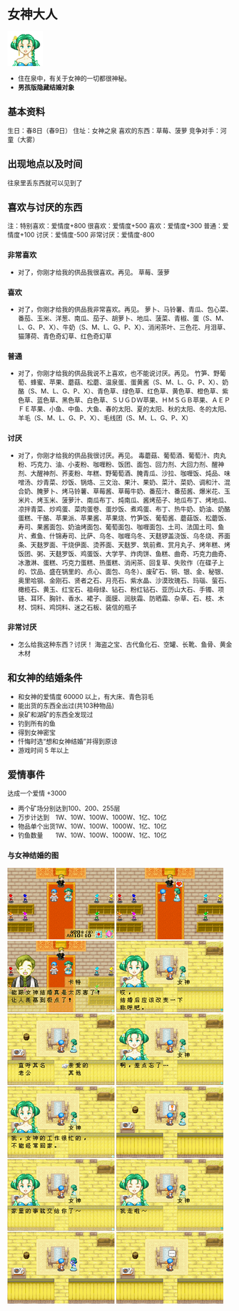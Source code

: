 # 女神大人

![女神.png](女神.png)

- 住在泉中，有关于女神的一切都很神秘。
- **男孩版隐藏结婚对象**

## 基本资料

生日：春8日（春9日）
住址：女神之泉
喜欢的东西：草莓、菠萝
竞争对手：河童（大雾）

## 出现地点以及时间

往泉里丢东西就可以见到了

## 喜欢与讨厌的东西

注：特别喜欢：爱情度+800 很喜欢：爱情度+500 喜欢：爱情度+300 普通：爱情度+100 讨厌：爱情度-500 非常讨厌：爱情度-800

### 非常喜欢

- 对了，你刚才给我的供品我很喜欢。再见。
草莓、菠萝

### 喜欢

- 对了，你刚才给我的供品我非常喜欢。再见。
萝卜、马铃薯、青瓜、包心菜、番茄、玉米、洋葱、南瓜、茄子、胡萝卜、地瓜、菠菜、青椒、蛋（S、M、L、G、P、X）、牛奶（S、M、L、G、P、X）、消闲茶叶、三色花、月泪草、猫薄荷、青色奇幻草、红色奇幻草

### 普通

- 对了，你刚才给我的供品我说不上喜欢，也不能说讨厌。再见。
竹笋、野葡萄、蜂蜜、苹果、蘑菇、松蘑、温泉蛋、蛋黄酱（S、M、L、G、P、X）、奶酪（S、M、L、G、P、X）、青色草、绿色草、红色草、黄色草、橙色草、紫色草、蓝色草、黑色草、白色草、ＳＵＧＤＷ苹果、ＨＭＳＧＢ苹果、ＡＥＰＦＥ苹果、小鱼、中鱼、大鱼、春的太阳、夏的太阳、秋的太阳、冬的太阳、羊毛（S、M、L、G、P、X）、毛线团（S、M、L、G、P、X）

### 讨厌

- 对了，你刚才给我的供品我很讨厌。再见。
毒蘑菇、葡萄酒、葡萄汁、肉丸粉、巧克力、油、小麦粉、咖喱粉、饭团、面包、回力剂、大回力剂、醒神剂、大醒神剂、荞麦粉、年糕、野葡萄酒、腌青瓜、沙拉、咖喱饭、炖品、味噌汤、炒青菜、炒饭、锅烙、三文治、果汁、果奶、菜汁、菜奶、调和汁、混合奶、腌萝卜、烤马铃薯、草莓酱、草莓牛奶、番茄汁、番茄酱、爆米花、玉米片、烤玉米、菠萝汁、南瓜布丁、炖南瓜、酱烤茄子、地瓜布丁、烤地瓜、凉拌青菜、炒鸡蛋、菜肉蛋卷、蛋炒饭、煮鸡蛋、布丁、热牛奶、奶油、奶酪蛋糕、干酪、苹果派、苹果酱、苹果烧、竹笋饭、葡萄酱、蘑菇饭、松蘑饭、寿司、果酱面包、奶油烤面包、葡萄面包、咖喱面包、土司、法国土司、鱼片、煮鱼、什锦寿司、比萨、乌冬、咖喱乌冬、天麸锣盖浇饭、乌冬烧、荞面条、天麸罗面、干烧伊面、烫荞面、天麸罗、筑前煮、赏月丸子、烤年糕、烤饭团、粥、天麸罗饭、鸡蛋饭、大学芋、炸肉饼、鱼糕、曲奇、巧克力曲奇、冰激淋、蛋糕、巧克力蛋糕、热蛋糕、消闲茶、回复草、失败作（在碟子上的、饮品、盛在锅里的、点心、面包、乌冬）、废矿石、铜、银、金、秘银、奥里哈钢、金刚石、贤者之石、月亮石、紫水晶、沙漠玫瑰石、玛瑙、萤石、橄榄石、黄玉、红宝石、祖母绿、钻石、粉红钻石、亚历山大石、手镯、项链、耳环、胸针、香水、裙子、面膜、润肤霜、防晒霜、杂草、石、枝、木材、饲料、鸡饲料、迷之石板、装信的瓶子

### 非常讨厌

- 怎么给我这种东西？讨厌！
海盗之宝、古代鱼化石、空罐、长靴、鱼骨、黄金木材

## 和女神的结婚条件

- 和女神的爱情度 60000 以上，有大床、青色羽毛
- 能出货的东西全出过(共103种物品)
- 泉矿和湖矿的东西全发现过
- 钓到所有的鱼
- 得到女神密宝
- 忏悔时选“想和女神结婚”并得到原谅
- 游戏时间 5 年以上

## 爱情事件

达成一个爱情 +3000

- 两个矿场分别达到100、200、255层
- 万步计达到　1W、10W、100W、1000W、1亿、10亿
- 物品单个出货1W、10W、100W、1000W、1亿、10亿
- 钓鱼数量　　1W、10W、100W、1000W、1亿、10亿

### 与女神结婚的图

![女神结婚1.png](女神结婚1.png)
![女神结婚2.png](女神结婚2.png)
![女神结婚3.png](女神结婚3.png)
![女神结婚4.png](女神结婚4.png)
![女神结婚5.png](女神结婚5.png)
![女神结婚6.png](女神结婚6.png)
![女神结婚7.png](女神结婚7.png)
![女神结婚8.png](女神结婚8.png)
![女神结婚9.png](女神结婚9.png)
![女神结婚10.png](女神结婚10.png)
![女神结婚11.png](女神结婚11.png)
![女神结婚12.png](女神结婚12.png)
